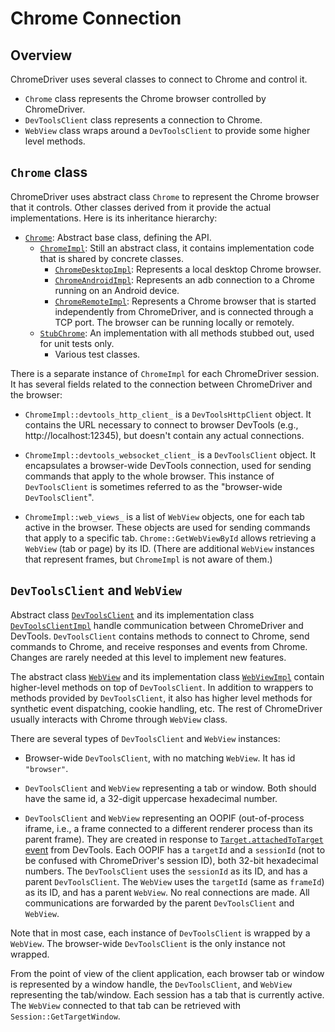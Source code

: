 # Chrome Connection

## Overview

ChromeDriver uses several classes to connect to Chrome and control it.
* `Chrome` class represents the Chrome browser controlled by ChromeDriver.
* `DevToolsClient` class represents a connection to Chrome.
* `WebView` class wraps around a `DevToolsClient` to provide some higher level
  methods.

## `Chrome` class

ChromeDriver uses abstract class `Chrome` to represent the Chrome browser that
it controls. Other classes derived from it provide the actual implementations.
Here is its inheritance hierarchy:

* [`Chrome`](../chrome/chrome.h): Abstract base class, defining the API.
  * [`ChromeImpl`](../chrome/chrome_impl.h): Still an abstract class,
    it contains implementation code that is shared by concrete classes.
    * [`ChromeDesktopImpl`](../chrome/chrome_desktop_impl.h):
      Represents a local desktop Chrome browser.
    * [`ChromeAndroidImpl`](../chrome/chrome_android_impl.h):
      Represents an adb connection to a Chrome running on an Android device.
    * [`ChromeRemoteImpl`](../chrome/chrome_remote_impl.h):
      Represents a Chrome browser that is started
      independently from ChromeDriver, and is connected through a TCP port.
      The browser can be running locally or remotely.
  * [`StubChrome`](../chrome/stub_chrome.h): An implementation with all methods
    stubbed out, used for unit tests only.
    * Various test classes.

There is a separate instance of `ChromeImpl` for each ChromeDriver session.
It has several fields related to the connection between
ChromeDriver and the browser:

* `ChromeImpl::devtools_http_client_` is a `DevToolsHttpClient` object.
  It contains the URL necessary to connect to browser DevTools (e.g.,
  http://localhost:12345), but doesn't contain any actual connections.

* `ChromeImpl::devtools_websocket_client_` is a `DevToolsClient` object.
  It encapsulates a browser-wide DevTools connection, used for sending commands
  that apply to the whole browser.
  This instance of `DevToolsClient` is sometimes referred to as the
  "browser-wide `DevToolsClient`".

* `ChromeImpl::web_views_` is a list of `WebView` objects,
  one for each tab active in the browser.
  These objects are used for sending commands that apply to a specific tab.
  `Chrome::GetWebViewById` allows retrieving a `WebView` (tab or page) by
  its ID. (There are additional `WebView` instances that represent frames,
  but `ChromeImpl` is not aware of them.)

## `DevToolsClient` and `WebView`

Abstract class [`DevToolsClient`](../chrome/devtools_client.h) and its
implementation class [`DevToolsClientImpl`](../chrome/devtools_client_impl.h)
handle communication between ChromeDriver and DevTools.
`DevToolsClient` contains methods to connect to Chrome,
send commands to Chrome, and receive responses and events from Chrome.
Changes are rarely needed at this level to implement new features.

The abstract class [`WebView`](../chrome/web_view.h) and its implementation
class [`WebViewImpl`](../chrome/web_view_impl.h) contain higher-level
methods on top of `DevToolsClient`. In addition to wrappers to methods
provided by `DevToolsClient`, it also has higher level methods for
synthetic event dispatching, cookie handling, etc.
The rest of ChromeDriver usually interacts with Chrome through `WebView` class.

There are several types of `DevToolsClient` and `WebView` instances:

* Browser-wide `DevToolsClient`, with no matching `WebView`.
  It has id `"browser"`.

* `DevToolsClient` and `WebView` representing a tab or window.
  Both should have the same id, a 32-digit uppercase hexadecimal number.

* `DevToolsClient` and `WebView` representing an OOPIF (out-of-process iframe,
  i.e., a frame connected to a different renderer process than its parent
  frame). They are created in response to
  [`Target.attachedToTarget` event](https://chromedevtools.github.io/devtools-protocol/tot/Target#event-attachedToTarget) from DevTools.
  Each OOPIF has a `targetId` and a `sessionId` (not to be confused
  with ChromeDriver's session ID), both 32-bit hexadecimal numbers.
  The `DevToolsClient` uses the `sessionId` as its ID, and has a parent
  `DevToolsClient`. The `WebView` uses the `targetId` (same as `frameId`)
  as its ID, and has a parent `WebView`.
  No real connections are made. All communications are forwarded by the parent
  `DevToolsClient` and `WebView`.

Note that in most case, each instance of `DevToolsClient` is wrapped by a
`WebView`. The browser-wide `DevToolsClient` is the only instance not wrapped.

From the point of view of the client application, each browser tab or window is
represented by a window handle, the `DevToolsClient`, and `WebView`
representing the tab/window. Each session has a tab that is currently active.
The `WebView` connected to that tab can be retrieved with
`Session::GetTargetWindow`.
